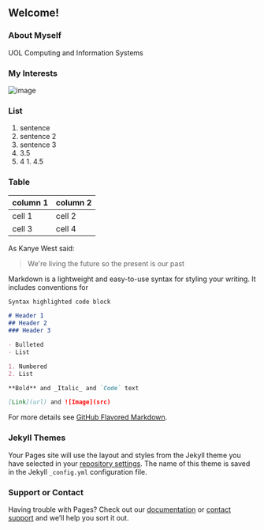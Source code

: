 ## Welcome!

### About Myself

UOL Computing and Information Systems

### My Interests

![image](https://user-images.githubusercontent.com/70319427/91633019-96995500-ea17-11ea-927d-aa7b338fcc01.png)

### List
1. sentence
1. sentence 2
1. sentence 3
  1. 3.5
  1. 4
    1. 4.5

### Table

column 1 | column 2
-------- | ---------
cell 1 | cell 2
cell 3 | cell 4 

As Kanye West said:

> We're living the future so the present is our past

Markdown is a lightweight and easy-to-use syntax for styling your writing. It includes conventions for

```markdown
Syntax highlighted code block

# Header 1
## Header 2
### Header 3

- Bulleted
- List

1. Numbered
2. List

**Bold** and _Italic_ and `Code` text

[Link](url) and ![Image](src)
```

For more details see [GitHub Flavored Markdown](https://guides.github.com/features/mastering-markdown/).

### Jekyll Themes

Your Pages site will use the layout and styles from the Jekyll theme you have selected in your [repository settings](https://github.com/lx0416/lx.github.io/settings). The name of this theme is saved in the Jekyll `_config.yml` configuration file.

### Support or Contact

Having trouble with Pages? Check out our [documentation](https://docs.github.com/categories/github-pages-basics/) or [contact support](https://github.com/contact) and we’ll help you sort it out.
